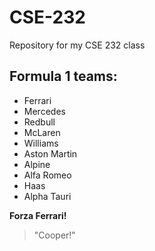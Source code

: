 # CSE-232
Repository for my CSE 232 class

## Formula 1 teams:
- Ferrari
- Mercedes
- Redbull
- McLaren
- Williams
- Aston Martin
- Alpine
- Alfa Romeo
- Haas
- Alpha Tauri

**Forza Ferrari!**

> "Cooper!"

